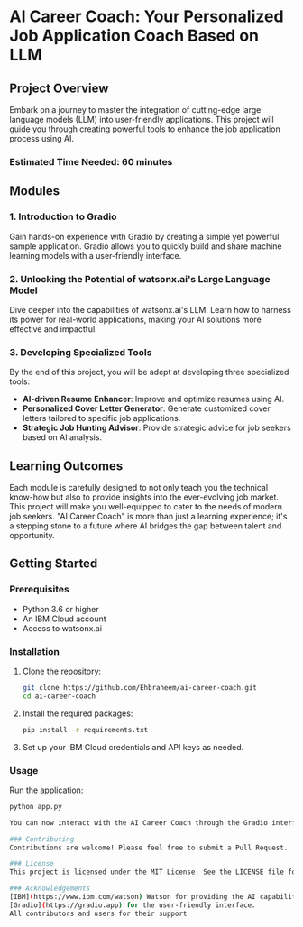 # AI Career Coach: Your Personalized Job Application Coach Based on LLM

## Project Overview

Embark on a journey to master the integration of cutting-edge large language models (LLM) into user-friendly applications. This project will guide you through creating powerful tools to enhance the job application process using AI.

### Estimated Time Needed: 60 minutes

## Modules

### 1. Introduction to Gradio
Gain hands-on experience with Gradio by creating a simple yet powerful sample application. Gradio allows you to quickly build and share machine learning models with a user-friendly interface.

### 2. Unlocking the Potential of watsonx.ai's Large Language Model
Dive deeper into the capabilities of watsonx.ai's LLM. Learn how to harness its power for real-world applications, making your AI solutions more effective and impactful.

### 3. Developing Specialized Tools
By the end of this project, you will be adept at developing three specialized tools:
- **AI-driven Resume Enhancer**: Improve and optimize resumes using AI.
- **Personalized Cover Letter Generator**: Generate customized cover letters tailored to specific job applications.
- **Strategic Job Hunting Advisor**: Provide strategic advice for job seekers based on AI analysis.

## Learning Outcomes

Each module is carefully designed to not only teach you the technical know-how but also to provide insights into the ever-evolving job market. This project will make you well-equipped to cater to the needs of modern job seekers. "AI Career Coach" is more than just a learning experience; it's a stepping stone to a future where AI bridges the gap between talent and opportunity.

## Getting Started

### Prerequisites
- Python 3.6 or higher
- An IBM Cloud account
- Access to watsonx.ai

### Installation

1. Clone the repository:
    ```bash
    git clone https://github.com/Ehbraheem/ai-career-coach.git
    cd ai-career-coach
    ```

2. Install the required packages:
    ```bash
    pip install -r requirements.txt
    ```

3. Set up your IBM Cloud credentials and API keys as needed.

### Usage

Run the application:
```bash
python app.py

You can now interact with the AI Career Coach through the Gradio interface. Follow the prompts to enhance your resume, generate cover letters, and receive job hunting advice.

### Contributing
Contributions are welcome! Please feel free to submit a Pull Request.

### License
This project is licensed under the MIT License. See the LICENSE file for details.

### Acknowledgements
[IBM](https://www.ibm.com/watson) Watson for providing the AI capabilities.
[Gradio](https://gradio.app) for the user-friendly interface.
All contributors and users for their support